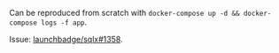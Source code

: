 Can be reproduced from scratch with `docker-compose up -d && docker-compose logs -f app`.

Issue: [launchbadge/sqlx#1358](https://github.com/launchbadge/sqlx/issues/1358).

